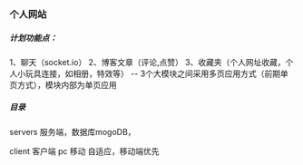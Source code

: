 <!--  -->
### 个人网站

##### 计划功能点：
1、聊天（socket.io）
2、博客文章（评论,点赞）
3、收藏夹（个人网址收藏，个人小玩具连接，如相册，特效等）
-- 3个大模块之间采用多页应用方式（前期单页方式），模块内部为单页应用
##### 目录
servers 服务端，数据库mogoDB，


client 客户端
pc 移动 自适应，移动端优先

